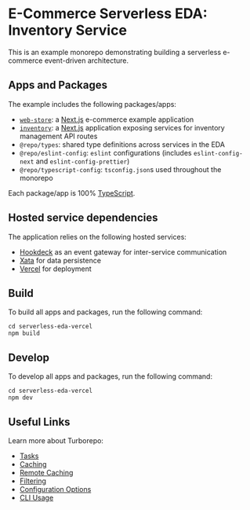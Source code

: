 # E-Commerce Serverless EDA: Inventory Service

This is an example monorepo demonstrating building a serverless e-commerce event-driven architecture.

## Apps and Packages

The example includes the following packages/apps:

- [`web-store`](apps/web-store/): a [Next.js](https://nextjs.org/) e-commerce example application
- [`inventory`](): a [Next.js](https://nextjs.org/) application exposing services for inventory management API routes
- `@repo/types`: shared type definitions across services in the EDA
- `@repo/eslint-config`: `eslint` configurations (includes `eslint-config-next` and `eslint-config-prettier`)
- `@repo/typescript-config`: `tsconfig.json`s used throughout the monorepo

Each package/app is 100% [TypeScript](https://www.typescriptlang.org/).

## Hosted service dependencies

The application relies on the following hosted services:

- [Hookdeck](https://hookdeck.com/ref=github-serverless-eda-vercel) as an event gateway for inter-service communication
- [Xata](https://xata.io?ref=github-serverless-eda-vercel) for data persistence
- [Vercel](https://vercel.com?ref=github-serverless-eda-vercel) for deployment

## Build

To build all apps and packages, run the following command:

```
cd serverless-eda-vercel
npm build
```

## Develop

To develop all apps and packages, run the following command:

```
cd serverless-eda-vercel
npm dev
```

## Useful Links

Learn more about Turborepo:

- [Tasks](https://turbo.build/repo/docs/core-concepts/monorepos/running-tasks)
- [Caching](https://turbo.build/repo/docs/core-concepts/caching)
- [Remote Caching](https://turbo.build/repo/docs/core-concepts/remote-caching)
- [Filtering](https://turbo.build/repo/docs/core-concepts/monorepos/filtering)
- [Configuration Options](https://turbo.build/repo/docs/reference/configuration)
- [CLI Usage](https://turbo.build/repo/docs/reference/command-line-reference)

